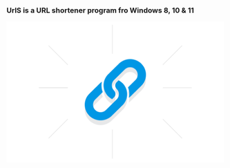 ### UrlS is a URL shortener program fro Windows 8, 10 & 11

![](https://github.com/nu11secur1ty/C/blob/master/UrlS/program/docs/url-shortener.png)

